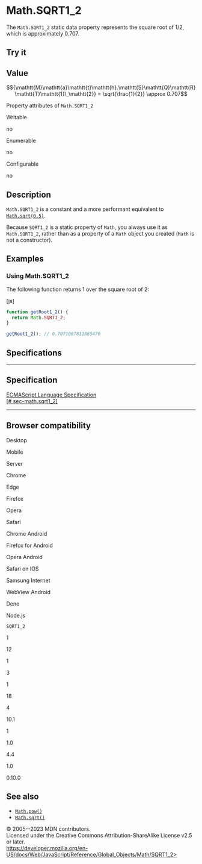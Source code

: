 Math.SQRT1\_2
=============

 
The `Math.SQRT1_2` static data property represents the square root of
1/2, which is approximately 0.707.


 
Try it 
------

 



 
Value
-----

 
$${\mathtt{M}\mathtt{a}\mathtt{t}\mathtt{h}.\mathtt{S}\mathtt{Q}\mathtt{R}\mathtt{T}\mathtt{1}\_\mathtt{2}} = \sqrt{\frac{1}{2}} \approx 0.707$$

 
Property attributes of `Math.SQRT1_2`




Writable

no

Enumerable

no

Configurable

no

 
Description
-----------

 
`Math.SQRT1_2` is a constant and a more performant equivalent to
[`Math.sqrt(0.5)`](sqrt).

Because `SQRT1_2` is a static property of `Math`, you always use it as
`Math.SQRT1_2`, rather than as a property of a `Math` object you created
(`Math` is not a constructor).



 
Examples
--------


 
### Using Math.SQRT1\_2 

 
The following function returns 1 over the square root of 2:

 
 
[js]


```js
function getRoot1_2() {
  return Math.SQRT1_2;
}

getRoot1_2(); // 0.7071067811865476
```




Specifications
--------------

 
  --------------------------------------------------------------------------------------------------------
  Specification
  --------------------------------------------------------------------------------------------------------
  [ECMAScript Language Specification\
  [\#
  sec-math.sqrt1\_2]](https://tc39.es/ecma262/multipage/numbers-and-dates.html#sec-math.sqrt1_2)

  --------------------------------------------------------------------------------------------------------


Browser compatibility 
---------------------

 


Desktop

Mobile

Server

Chrome

Edge

Firefox

Opera

Safari

Chrome Android

Firefox for Android

Opera Android

Safari on IOS

Samsung Internet

WebView Android

Deno

Node.js

`SQRT1_2`

1

12

1

3

1

18

4

10.1

1

1.0

4.4

1.0

0.10.0

 
See also 
--------

 
-   [`Math.pow()`](pow)
-   [`Math.sqrt()`](sqrt)



 
© 2005--2023 MDN contributors.\
Licensed under the Creative Commons Attribution-ShareAlike License v2.5
or later.\
https://developer.mozilla.org/en-US/docs/Web/JavaScript/Reference/Global_Objects/Math/SQRT1_2>

